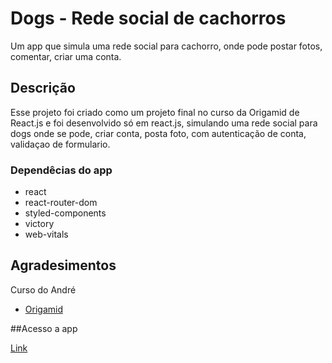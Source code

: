 # Dogs - Rede social de cachorros

Um app que simula uma rede social para cachorro, onde pode postar fotos, comentar, criar uma conta.

## Descrição

Esse projeto foi criado como um projeto final no curso da Origamid de React.js e foi desenvolvido só em react.js, simulando uma rede social para dogs onde se pode, criar conta, posta foto, com autenticação de conta, validaçao de formulario.


### Dependêcias do app
 * react
 * react-router-dom
 * styled-components  
 * victory  
 * web-vitals 

## Agradesimentos

Curso do André
* [Origamid](https://www.origamid.com/)

##Acesso a app

[Link](https://redes-sociais-dogs.vercel.app/)
